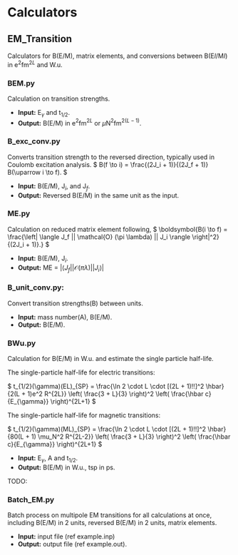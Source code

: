 # Calculators

## EM_Transition
Calculators for B(E/M), matrix elements, and conversions between B(E$`l`$/M$`l`$) in e$`^2`$fm$`^{2L}`$ and W.u.

### BEM.py
Calculation on transition strengths.
- **Input:** E$`_{\gamma}`$ and t$`_{1/2}`$.
- **Output:** B(E/M) in e$`^2`$fm$`^{2L}`$ or $`\mu`$N$`^2`$fm$`^{2(L-1)}`$.

### B_exc_conv.py
Converts transition strength to the reversed direction, typically used in Coulomb excitation analysis.
$`
B(f \to i) = \frac{(2J_i + 1)}{(2J_f + 1)} B(\uparrow i \to f).
`$
- **Input:** B(E/M), J$`_i`$, and J$`_f`$.
- **Output:** Reversed B(E/M) in the same unit as the input.

### ME.py
Calculation on reduced matrix element following,
$`
\boldsymbol{B(i \to f) = \frac{\left| \langle J_f || \mathcal{O} (\pi \lambda) || J_i \rangle \right|^2}{(2J_i + 1)}.}
`$
- **Input:** B(E/M), J$`_i`$.
- **Output:** ME = $`\left| \langle J_f || \mathcal{O} (\pi \lambda) || J_i \rangle \right|`$

### B_unit_conv.py:
Convert transition strengths(B) between units.
- **Input:** mass number(A), B(E/M).
- **Output:**  B(E/M).

### BWu.py
Calculation for B(E/M) in W.u. and estimate the single particle half-life.

The single-particle half-life for electric transitions:

$`
t_{1/2}(\gamma)(EL)_{SP} = \frac{\ln 2 \cdot L \cdot [(2L + 1)!!]^2 \hbar}
{2(L + 1)e^2 R^{2L}} 
\left( \frac{3 + L}{3} \right)^2 
\left( \frac{\hbar c}{E_{\gamma}} \right)^{2L+1}
`$

The single-particle half-life for magnetic transitions:

$`
t_{1/2}(\gamma)(ML)_{SP} = \frac{\ln 2 \cdot L \cdot [(2L + 1)!!]^2 \hbar}
{80(L + 1) \mu_N^2 R^{2L-2}} 
\left( \frac{3 + L}{3} \right)^2 
\left( \frac{\hbar c}{E_{\gamma}} \right)^{2L+1}
`$

- **Input:** E$`_{\gamma}`$, A and t$`_{1/2}`$.
- **Output:** B(E/M) in W.u., tsp in ps. 

TODO:
### Batch_EM.py
Batch process on multipole EM transitions for all calculations at once, including B(E/M) in 2 units, reversed B(E/M) in 2 units, matrix elements.
- **Input:** input file (ref example.inp)
- **Output:** output file (ref example.out).
